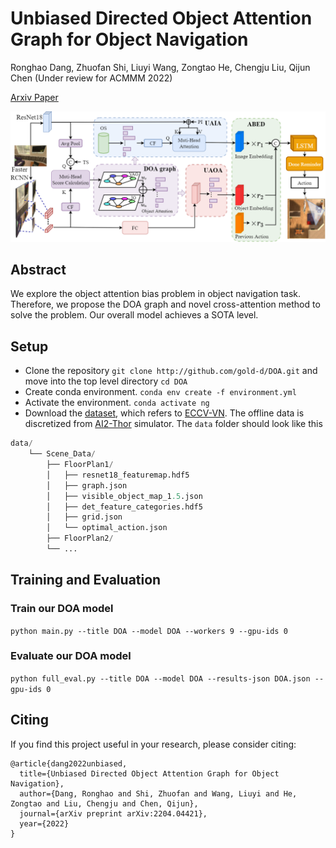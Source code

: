 # Unbiased Directed Object Attention Graph for Object Navigation
Ronghao Dang, Zhuofan Shi, Liuyi Wang, Zongtao He, Chengju Liu, Qijun Chen (Under review for ACMMM 2022)

[Arxiv Paper](https://arxiv.org/abs/2204.04421)

<p align="center"><img src="fig/model_architecture.png" width="700" /></p>

## Abstract
We explore the object attention bias problem in object navigation task. Therefore, we propose the DOA graph and novel cross-attention method to solve the problem. Our overall model achieves a SOTA level.
## Setup
- Clone the repository `git clone http://github.com/gold-d/DOA.git` and move into the top level directory `cd DOA`
- Create conda environment. `conda env create -f environment.yml`
- Activate the environment. `conda activate ng`
- Download the [dataset](https://drive.google.com/file/d/1kvYvutjqc6SLEO65yQjo8AuU85voT5sC/view), which refers to [ECCV-VN](https://github.com/xiaobaishu0097/ECCV-VN). The offline data is discretized from [AI2-Thor](https://ai2thor.allenai.org/) simulator.
The `data` folder should look like this
```python
data/ 
    └── Scene_Data/
        ├── FloorPlan1/
        │   ├── resnet18_featuremap.hdf5
        │   ├── graph.json
        │   ├── visible_object_map_1.5.json
        │   ├── det_feature_categories.hdf5
        │   ├── grid.json
        │   └── optimal_action.json
        ├── FloorPlan2/
        └── ...
```
## Training and Evaluation
### Train our DOA model
`python main.py --title DOA --model DOA --workers 9 --gpu-ids 0`
### Evaluate our DOA model
`python full_eval.py --title DOA --model DOA --results-json DOA.json --gpu-ids 0` 
## Citing
If you find this project useful in your research, please consider citing:
```
@article{dang2022unbiased,
  title={Unbiased Directed Object Attention Graph for Object Navigation},
  author={Dang, Ronghao and Shi, Zhuofan and Wang, Liuyi and He, Zongtao and Liu, Chengju and Chen, Qijun},
  journal={arXiv preprint arXiv:2204.04421},
  year={2022}
}
```

